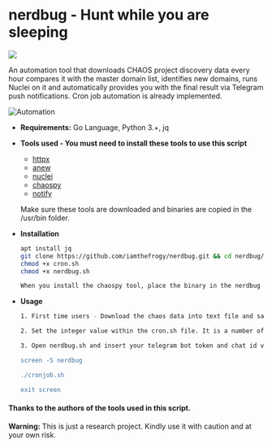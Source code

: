 # nerdbug - Hunt while you are sleeping
![](https://visitor-badge.glitch.me/badge?page_id=iamthefrogy.nerdbug)<a href="https://twitter.com/iamthefrogy"> </a>

An automation tool that downloads CHAOS project discovery data every hour compares it with the master domain list, identifies new domains, runs Nuclei on it and automatically provides you with the final result via Telegram push notifications. Cron job automation is already implemented. <br/>

![Automation](https://user-images.githubusercontent.com/8291014/123051721-f6734900-d3f9-11eb-846d-9721790b8951.png)

+ **Requirements:** Go Language, Python 3.+, jq
+ **Tools used - You must need to install these tools to use this script**<br/>

  + [httpx](https://github.com/projectdiscovery/httpx)
  + [anew](https://github.com/tomnomnom/anew)
  + [nuclei](https://github.com/projectdiscovery/nuclei)
  + [chaospy](https://github.com/ep1n3phr1n3/chaospy)
  + [notify](https://github.com/projectdiscovery/notify)
  
  Make sure these tools are downloaded and binaries are copied in the /usr/bin folder.
  
+ **Installation**

    ```sh
    apt install jq
    git clone https://github.com/iamthefrogy/nerdbug.git && cd nerdbug/ 
    chmod +x cron.sh
    chmod +x nerdbug.sh
    
    When you install the chaospy tool, place the binary in the nerdbug folder.
    ```
    
+ **Usage**

    ```sh
    1. First time users - Download the chaos data into text file and save it as alltargets.txtls. Plenty of methods out there for this.
    
    2. Set the integer value within the cron.sh file. It is a number of hours you want to automate this script in the background. Currently set to 3600 seconds means an hour. (SCREEN).    
    
    3. Open nerdbug.sh and insert your telegram bot token and chat id value within the 'token' and 'chat_id' variable which is currently set as << enter API key >> and << enter chat id >>
   
   screen -S nerdbug
   
   ./cronjob.sh
   
   exit screen
    ```
#### Thanks to the authors of the tools used in this script.

**Warning:** This is just a research project. Kindly use it with caution and at your own risk.
